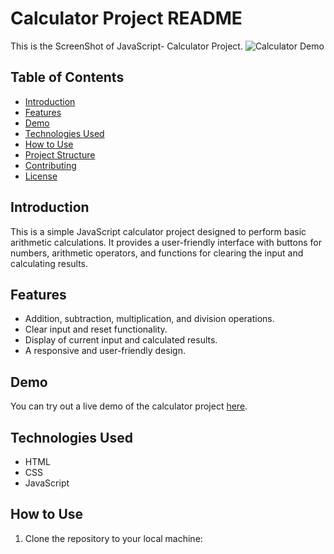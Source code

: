 # Calculator Project README

This is the ScreenShot of JavaScript- Calculator Project.
![Calculator Demo](#your-demo-link)



## Table of Contents

- [Introduction](#introduction)
- [Features](#features)
- [Demo](#demo)
- [Technologies Used](#technologies-used)
- [How to Use](#how-to-use)
- [Project Structure](#project-structure)
- [Contributing](#contributing)
- [License](#license)

## Introduction

This is a simple JavaScript calculator project designed to perform basic arithmetic calculations. It provides a user-friendly interface with buttons for numbers, arithmetic operators, and functions for clearing the input and calculating results.

## Features

- Addition, subtraction, multiplication, and division operations.
- Clear input and reset functionality.
- Display of current input and calculated results.
- A responsive and user-friendly design.

## Demo

You can try out a live demo of the calculator project [here](#your-demo-link).

## Technologies Used

- HTML
- CSS
- JavaScript

## How to Use

1. Clone the repository to your local machine:

